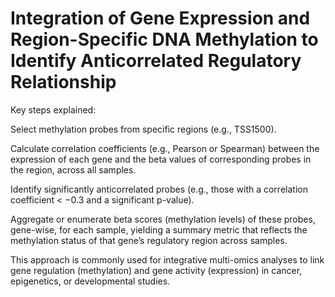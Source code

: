 # Integration of Gene Expression and Region-Specific DNA Methylation to Identify Anticorrelated Regulatory Relationship
Key steps explained:

Select methylation probes from specific regions (e.g., TSS1500).

Calculate correlation coefficients (e.g., Pearson or Spearman) between the expression of each gene and the beta values of corresponding probes in the region, across all samples.

Identify significantly anticorrelated probes (e.g., those with a correlation coefficient < −0.3 and a significant p-value).

Aggregate or enumerate beta scores (methylation levels) of these probes, gene-wise, for each sample, yielding a summary metric that reflects the methylation status of that gene’s regulatory region across samples.

This approach is commonly used for integrative multi-omics analyses to link gene regulation (methylation) and gene activity (expression) in cancer, epigenetics, or developmental studies.​​


